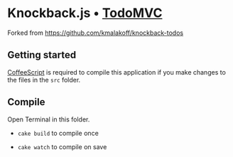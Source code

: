 # Knockback.js • [TodoMVC](http://todomvc.com)

Forked from https://github.com/kmalakoff/knockback-todos


## Getting started

[CoffeeScript](http://coffeescript.org) is required to compile this application if you make changes to the files in the `src` folder.


## Compile

Open Terminal in this folder.

- `cake build` to compile once

- `cake watch` to compile on save